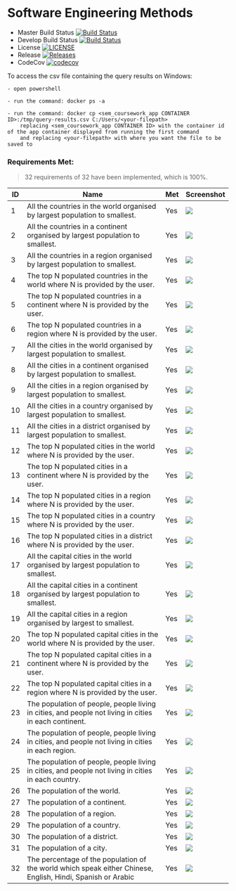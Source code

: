 # Software Engineering Methods

- Master Build Status [![Build Status](https://travis-ci.com/EwanJRobertson/sem_coursework.svg?branch=main)](https://travis-ci.com/EwanJRobertson/sem_coursework)
- Develop Build Status [![Build Status](https://travis-ci.org/EwanJRobertson/sem_coursework.svg?branch=develop)](https://travis-ci.org/EwanJRobertson/sem_coursework)
- License [![LICENSE](https://img.shields.io/github/license/EwanJRobertson/sem_coursework.svg?style=flat-square)](https://github.com/EwanJRobertson/sem_coursework/blob/master/LICENSE)
- Release [![Releases](https://img.shields.io/github/release/EwanJRobertson/sem_coursework/all.svg?style=flat-square)](https://github.com/EwanJRobertson/sem_coursework/releases)
- CodeCov [![codecov](https://codecov.io/gh/EwanJRobertson/sem_coursework/branch/main/graph/badge.svg?token=t6aek89no2)](https://codecov.io/gh/EwanJRobertson/sem_coursework)



To access the csv file containing the query results on Windows:

    - open powershell

    - run the command: docker ps -a

    - run the command: docker cp <sem_coursework_app CONTAINER ID>:/tmp/query-results.csv C:/Users/<your-filepath>
        replacing <sem_coursework_app CONTAINER ID> with the container id of the app container displayed from running the first command 
        and replacing <your-filepath> with where you want the file to be saved to


### Requirements Met:
> 32 requirements of 32 have been implemented, which is 100%.

| ID    | Name | Met  | Screenshot |
|-------|------|------|------------|
| 1     | All the countries in the world organised by largest population to smallest. | Yes | ![](query-results-img/1.png?raw=true) |
| 2     | All the countries in a continent organised by largest population to smallest. | Yes |  ![](query-results-img/2.png?raw=true) |
| 3     | All the countries in a region organised by largest population to smallest. | Yes | ![](query-results-img/3.png?raw=true) |
| 4     | The top N populated countries in the world where N is provided by the user. | Yes | ![](query-results-img/4.png?raw=true) |
| 5     | The top N populated countries in a continent where N is provided by the user. | Yes |  ![](query-results-img/5.png?raw=true) |
| 6     | The top N populated countries in a region where N is provided by the user. | Yes | ![](query-results-img/6.png?raw=true) |
| 7     | All the cities in the world organised by largest population to smallest.| Yes | ![](query-results-img/7.png?raw=true) |
| 8     | All the cities in a continent organised by largest population to smallest. | Yes |  ![](query-results-img/8.png?raw=true) |
| 9     | All the cities in a region organised by largest population to smallest. | Yes | ![](query-results-img/9.png?raw=true) |
| 10    | All the cities in a country organised by largest population to smallest. | Yes | ![](query-results-img/10.png?raw=true) |
| 11    | All the cities in a district organised by largest population to smallest. | Yes |  ![](query-results-img/11.png?raw=true) |
| 12    | The top N populated cities in the world where N is provided by the user. | Yes | ![](query-results-img/12.png?raw=true) |
| 13    | The top N populated cities in a continent where N is provided by the user. | Yes |  ![](query-results-img/13.png?raw=true) |
| 14    | The top N populated cities in a region where N is provided by the user. | Yes | ![](query-results-img/14.png?raw=true) |
| 15    | The top N populated cities in a country where N is provided by the user. | Yes | ![](query-results-img/15.png?raw=true) |
| 16    | The top N populated cities in a district where N is provided by the user. | Yes |  ![](query-results-img/16.png?raw=true) |
| 17    | All the capital cities in the world organised by largest population to smallest. | Yes | ![](query-results-img/17.png?raw=true) |
| 18    | All the capital cities in a continent organised by largest population to smallest. | Yes | ![](query-results-img/18.png?raw=true) |
| 19    | All the capital cities in a region organised by largest to smallest. | Yes | ![](query-results-img/19.png?raw=true)  |
| 20    | The top N populated capital cities in the world where N is provided by the user. | Yes | ![](query-results-img/20.png?raw=true) |
| 21    | The top N populated capital cities in a continent where N is provided by the user. | Yes | ![](query-results-img/21.png?raw=true) |
| 22    | The top N populated capital cities in a region where N is provided by the user. | Yes |  ![](query-results-img/22.png?raw=true) |
| 23    | The population of people, people living in cities, and people not living in cities in each continent. | Yes | ![](query-results-img/23.png?raw=true) |
| 24    | The population of people, people living in cities, and people not living in cities in each region. | Yes | ![](query-results-img/24.png?raw=true) |
| 25    | The population of people, people living in cities, and people not living in cities in each country. | Yes |  ![](query-results-img/25.png?raw=true) |
| 26    | The population of the world.| Yes | ![](query-results-img/26.png?raw=true) |
| 27    | The population of a continent. | Yes | ![](query-results-img/27.png?raw=true) |
| 28    | The population of a region. | Yes | ![](query-results-img/28.png?raw=true)  |
| 29    | The population of a country. | Yes | ![](query-results-img/29.png?raw=true) |
| 30    | The population of a district. | Yes | ![](query-results-img/30.png?raw=true) |
| 31    | The population of a city. | Yes |  ![](query-results-img/31.png?raw=true) |
| 32    | The percentage of the population of the world which speak either Chinese, English, Hindi, Spanish or Arabic | Yes |  ![](query-results-img/32.png?raw=true) |


